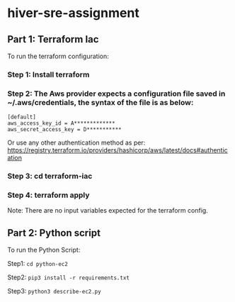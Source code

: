 # hiver-sre-assignment

## Part 1: Terraform Iac

To run the terraform configuration:

### Step 1: Install terraform

### Step 2: The Aws provider expects a configuration file saved in ~/.aws/credentials, the syntax of the file is as below:
```
[default]
aws_access_key_id = A*************
aws_secret_access_key = D***********
```

Or use any other authentication method as per: https://registry.terraform.io/providers/hashicorp/aws/latest/docs#authentication

### Step 3: cd terraform-iac

### Step 4: terraform apply

Note: There are no input variables expected for the terraform config.


## Part 2: Python script

To run the Python Script:

Step1: `cd python-ec2`

Step2: `pip3 install -r requirements.txt`

Step3: `python3 describe-ec2.py`
